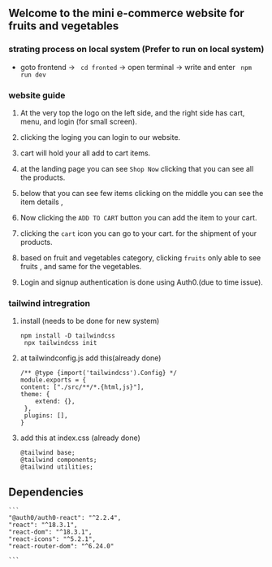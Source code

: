 ## Welcome to the mini e-commerce website for fruits and vegetables

### strating process on local system (Prefer to run on local system)
-   goto frontend -> ``` cd fronted``` -> open terminal -> write and enter ``` npm run dev```

### website guide
1. At the very top the logo on the left side, and the right side has cart, menu, and login (for small screen).

2. clicking the loging you can login to our website.

3. cart will hold your all add to cart items.

4. at the landing page you can see ```Shop Now``` clicking that you can see all the products.

5. below that you can see few items clicking on the middle you can see the item details ,
6. Now clicking the ```ADD TO CART``` button you can add the item to your cart.

7. clicking the ```cart``` icon you can go to your cart. for the shipment of your products. 

8. based on fruit and vegetables category, clicking ```fruits``` only able to see fruits , and same for the vegetables.

9. Login and signup authentication is done using Auth0.(due to time issue).

### tailwind intregration 

1. install (needs to be done for new system)
   ```
   npm install -D tailwindcss
    npx tailwindcss init
    ```
2. at tailwindconfig.js add this(already done)
    ```
    /** @type {import('tailwindcss').Config} */
    module.exports = {
    content: ["./src/**/*.{html,js}"],
    theme: {
        extend: {},
     },
     plugins: [],
    }
    ```    
3.  add this at index.css (already done)
    ```
    @tailwind base;
    @tailwind components;
    @tailwind utilities;
    ```

## Dependencies

    ```
    "@auth0/auth0-react": "^2.2.4",
    "react": "^18.3.1",
    "react-dom": "^18.3.1",
    "react-icons": "^5.2.1",
    "react-router-dom": "^6.24.0"
    
    ```